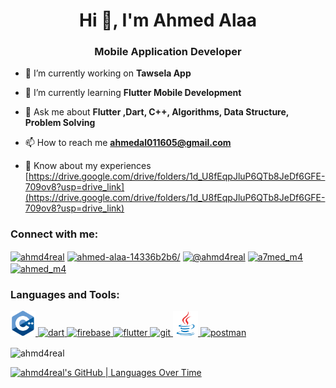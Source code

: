 <h1 align="center">Hi 👋, I'm Ahmed Alaa</h1>
<h3 align="center">Mobile Application Developer</h3>

- 🔭 I’m currently working on **Tawsela App**

- 🌱 I’m currently learning **Flutter Mobile Development**

- 💬 Ask me about **Flutter ,Dart, C++, Algorithms, Data Structure, Problem Solving**

- 📫 How to reach me **ahmedal011605@gmail.com**

- 📄 Know about my experiences [https://drive.google.com/drive/folders/1d_U8fEqpJluP6QTb8JeDf6GFE-709ov8?usp=drive_link](https://drive.google.com/drive/folders/1d_U8fEqpJluP6QTb8JeDf6GFE-709ov8?usp=drive_link)

<h3 align="left">Connect with me:</h3>
<p align="left">
<a href="https://twitter.com/ahmd4real" target="blank"><img align="center" src="https://raw.githubusercontent.com/rahuldkjain/github-profile-readme-generator/master/src/images/icons/Social/twitter.svg" alt="ahmd4real" height="30" width="40" /></a>
<a href="https://linkedin.com/in/ahmed-alaa-14336b2b6/" target="blank"><img align="center" src="https://raw.githubusercontent.com/rahuldkjain/github-profile-readme-generator/master/src/images/icons/Social/linked-in-alt.svg" alt="ahmed-alaa-14336b2b6/" height="30" width="40" /></a>
<a href="https://www.youtube.com/c/@ahmd4real" target="blank"><img align="center" src="https://raw.githubusercontent.com/rahuldkjain/github-profile-readme-generator/master/src/images/icons/Social/youtube.svg" alt="@ahmd4real" height="30" width="40" /></a>
<a href="https://codeforces.com/profile/a7med_m4" target="blank"><img align="center" src="https://raw.githubusercontent.com/rahuldkjain/github-profile-readme-generator/master/src/images/icons/Social/codeforces.svg" alt="a7med_m4" height="30" width="40" /></a>
<a href="https://www.leetcode.com/ahmed_m4" target="blank"><img align="center" src="https://raw.githubusercontent.com/rahuldkjain/github-profile-readme-generator/master/src/images/icons/Social/leet-code.svg" alt="ahmed_m4" height="30" width="40" /></a>
</p>

<h3 align="left">Languages and Tools:</h3>
<p align="left"> <a href="https://www.w3schools.com/cpp/" target="_blank" rel="noreferrer"> <img src="https://raw.githubusercontent.com/devicons/devicon/master/icons/cplusplus/cplusplus-original.svg" alt="cplusplus" width="40" height="40"/> </a> <a href="https://dart.dev" target="_blank" rel="noreferrer"> <img src="https://www.vectorlogo.zone/logos/dartlang/dartlang-icon.svg" alt="dart" width="40" height="40"/> </a> <a href="https://firebase.google.com/" target="_blank" rel="noreferrer"> <img src="https://www.vectorlogo.zone/logos/firebase/firebase-icon.svg" alt="firebase" width="40" height="40"/> </a> <a href="https://flutter.dev" target="_blank" rel="noreferrer"> <img src="https://www.vectorlogo.zone/logos/flutterio/flutterio-icon.svg" alt="flutter" width="40" height="40"/> </a> <a href="https://git-scm.com/" target="_blank" rel="noreferrer"> <img src="https://www.vectorlogo.zone/logos/git-scm/git-scm-icon.svg" alt="git" width="40" height="40"/> </a> <a href="https://www.java.com" target="_blank" rel="noreferrer"> <img src="https://raw.githubusercontent.com/devicons/devicon/master/icons/java/java-original.svg" alt="java" width="40" height="40"/> </a> <a href="https://postman.com" target="_blank" rel="noreferrer"> <img src="https://www.vectorlogo.zone/logos/getpostman/getpostman-icon.svg" alt="postman" width="40" height="40"/> </a> </p>

<p><img align="center" src="https://github-readme-stats.vercel.app/api/top-langs?username=ahmd4real&show_icons=true&locale=en&layout=compact" alt="ahmd4real" /></p>

[![ahmd4real's GitHub | Languages Over Time](https://stats.quine.sh/ahmd4real/languages-over-time?theme=dark)](https://quine.sh?utm_source=widgets&utm_campaign=ahmd4real)
